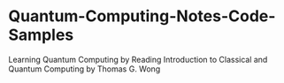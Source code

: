 # Quantum-Computing-Notes-Code-Samples
Learning Quantum Computing by Reading Introduction to Classical and Quantum Computing by Thomas G. Wong
